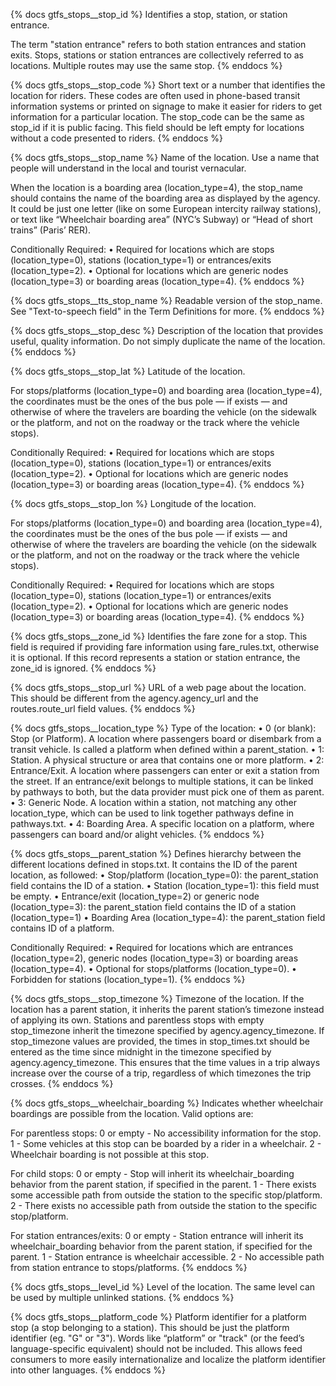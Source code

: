 
{% docs gtfs_stops__stop_id %}
Identifies a stop, station, or station entrance.

 The term "station entrance" refers to both station entrances and station exits. Stops, stations or station entrances are collectively referred to as locations. Multiple routes may use the same stop.
{% enddocs %}

{% docs gtfs_stops__stop_code %}
Short text or a number that identifies the location for riders. These codes are often used in phone-based transit information systems or printed on signage to make it easier for riders to get information for a particular location. The stop_code can be the same as stop_id if it is public facing. This field should be left empty for locations without a code presented to riders.
{% enddocs %}

{% docs gtfs_stops__stop_name %}
Name of the location. Use a name that people will understand in the local and tourist vernacular.

When the location is a boarding area (location_type=4), the stop_name should contains the name of the boarding area as displayed by the agency. It could be just one letter (like on some European intercity railway stations), or text like “Wheelchair boarding area” (NYC’s Subway) or “Head of short trains” (Paris’ RER).

Conditionally Required:
• Required for locations which are stops (location_type=0), stations (location_type=1) or entrances/exits (location_type=2).
• Optional for locations which are generic nodes (location_type=3) or boarding areas (location_type=4).
{% enddocs %}

{% docs gtfs_stops__tts_stop_name %}
Readable version of the stop_name. See "Text-to-speech field" in the Term Definitions for more.
{% enddocs %}

{% docs gtfs_stops__stop_desc %}
Description of the location that provides useful, quality information. Do not simply duplicate the name of the location.
{% enddocs %}

{% docs gtfs_stops__stop_lat %}
Latitude of the location.

For stops/platforms (location_type=0) and boarding area (location_type=4), the coordinates must be the ones of the bus pole — if exists — and otherwise of where the travelers are boarding the vehicle (on the sidewalk or the platform, and not on the roadway or the track where the vehicle stops).

Conditionally Required:
• Required for locations which are stops (location_type=0), stations (location_type=1) or entrances/exits (location_type=2).
• Optional for locations which are generic nodes (location_type=3) or boarding areas (location_type=4).
{% enddocs %}

{% docs gtfs_stops__stop_lon %}
Longitude of the location.

For stops/platforms (location_type=0) and boarding area (location_type=4), the coordinates must be the ones of the bus pole — if exists — and otherwise of where the travelers are boarding the vehicle (on the sidewalk or the platform, and not on the roadway or the track where the vehicle stops).

Conditionally Required:
• Required for locations which are stops (location_type=0), stations (location_type=1) or entrances/exits (location_type=2).
• Optional for locations which are generic nodes (location_type=3) or boarding areas (location_type=4).
{% enddocs %}

{% docs gtfs_stops__zone_id %}
Identifies the fare zone for a stop. This field is required if providing fare information using fare_rules.txt, otherwise it is optional. If this record represents a station or station entrance, the zone_id is ignored.
{% enddocs %}

{% docs gtfs_stops__stop_url %}
URL of a web page about the location. This should be different from the agency.agency_url and the routes.route_url field values.
{% enddocs %}

{% docs gtfs_stops__location_type %}
Type of the location:
• 0 (or blank): Stop (or Platform). A location where passengers board or disembark from a transit vehicle. Is called a platform when defined within a parent_station.
• 1: Station. A physical structure or area that contains one or more platform.
• 2: Entrance/Exit. A location where passengers can enter or exit a station from the street. If an entrance/exit belongs to multiple stations, it can be linked by pathways to both, but the data provider must pick one of them as parent.
• 3: Generic Node. A location within a station, not matching any other location_type, which can be used to link together pathways define in pathways.txt.
• 4: Boarding Area. A specific location on a platform, where passengers can board and/or alight vehicles.
{% enddocs %}

{% docs gtfs_stops__parent_station %}
Defines hierarchy between the different locations defined in stops.txt. It contains the ID of the parent location, as followed:
• Stop/platform (location_type=0): the parent_station field contains the ID of a station.
• Station (location_type=1): this field must be empty.
• Entrance/exit (location_type=2) or generic node (location_type=3): the parent_station field contains the ID of a station (location_type=1)
• Boarding Area (location_type=4): the parent_station field contains ID of a platform.

Conditionally Required:
• Required for locations which are entrances (location_type=2), generic nodes (location_type=3) or boarding areas (location_type=4).
• Optional for stops/platforms (location_type=0).
• Forbidden for stations (location_type=1).
{% enddocs %}

{% docs gtfs_stops__stop_timezone %}
Timezone of the location. If the location has a parent station, it inherits the parent station’s timezone instead of applying its own. Stations and parentless stops with empty stop_timezone inherit the timezone specified by agency.agency_timezone. If stop_timezone values are provided, the times in stop_times.txt should be entered as the time since midnight in the timezone specified by agency.agency_timezone. This ensures that the time values in a trip always increase over the course of a trip, regardless of which timezones the trip crosses.
{% enddocs %}

{% docs gtfs_stops__wheelchair_boarding %}
Indicates whether wheelchair boardings are possible from the location. Valid options are:

For parentless stops:
0 or empty - No accessibility information for the stop.
1 - Some vehicles at this stop can be boarded by a rider in a wheelchair.
2 - Wheelchair boarding is not possible at this stop.

For child stops:
0 or empty - Stop will inherit its wheelchair_boarding behavior from the parent station, if specified in the parent.
1 - There exists some accessible path from outside the station to the specific stop/platform.
2 - There exists no accessible path from outside the station to the specific stop/platform.

 For station entrances/exits:
0 or empty - Station entrance will inherit its wheelchair_boarding behavior from the parent station, if specified for the parent.
1 - Station entrance is wheelchair accessible.
2 - No accessible path from station entrance to stops/platforms.
{% enddocs %}

{% docs gtfs_stops__level_id %}
Level of the location. The same level can be used by multiple unlinked stations.
{% enddocs %}

{% docs gtfs_stops__platform_code %}
Platform identifier for a platform stop (a stop belonging to a station). This should be just the platform identifier (eg. "G" or "3"). Words like “platform” or "track" (or the feed’s language-specific equivalent) should not be included. This allows feed consumers to more easily internationalize and localize the platform identifier into other languages.
{% enddocs %}
